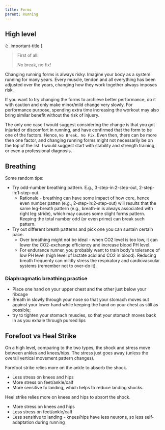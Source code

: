 ```yaml
---
title: Forms
parent: Running
---
```


## High level

{: .important-title }
> First of all:
>
> No break, no fix!

Changing running forms is always risky. Imagine your body as a system running for many years. Every muscle, tendon and all everything has been adjusted over the years, changing how they work together always imposes  risk.

If you want to try changing the forms to archieve better performance, do it with caution and only make minor/mild change very slowly. For performance purpose, spending extra time increasing the workout may also bring similar benefit without the risk of injuery.

The only one case I would suggest considering the change is that you got injuried or discomfort in running, and have confirmed that the form to be one of the factors. Hence, `No Break, No Fix`. Even then, there can be more then one factor, and changing running forms might not necessarily be on the top of the list. I would suggest start with stability and strength training, or even a professional diagnosis.

## Breathing

Some random tips:

* Try odd-number breathing pattern. E.g., 3-step-in:2-step-out, 2-step-in:1-step-out.
  * Rationale - breathing can have some impact of how core, hence even number patten (e.g., 2-step-in:2-step-out) will results that the same leg-breath pattern (e.g., breath-in is always associated with right leg stride), which may causes some slight forms pattern. Keeping the total number odd (or even prime) can break such pattern.
* Try out different breath patterns and pick one you can sustain certain pace.
  * Over breathing might not be ideal - when CO2 level is too low, it can lower the CO2-exchange efficiency and increase blood PH level.
  * For endurance runner, you probably want to train body's tolerance of low PH level (high level of lactate acid and CO2 in blood). Reducing breath frequenty can mildly stress the respiratory and cardiovascular systems (remember not to over-do it).

### Diaphragmatic breathing practice

* Place one hand on your upper chest and the other just below your ribcage
* Breath in slowly through your nose so that your stomach moves out against your lower hand while keeping the hand on your chest as still as possible;
* try to tighten your stomach muscles, so that your stomach moves back in as you exhale through pursed lips

## Forefoot vs Heal Strike

On a high level, comparing to the two types, the shock and stress move between ankles and knees/hips. The stress just goes away (unless the overall vertical movement pattern changes).

Forefoot strike relies more on the ankle to absorb the shock.

* Less stress on knees and hips
* More stress on feet/ankle/calf
* More sensitive to landing, which helps to reduce landing shocks.

Heel strike relies more on knees and hips to absort the shock.

* More stress on knees and hips
* Less stress on feet/ankle/calf
* Less sensitive to landing - knees/hips have less neurons, so less self-adaptation during running
